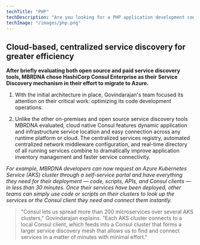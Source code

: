 ```yaml
---
techTitle: "PHP"
techDescription: "Are you looking for a PHP application development company? Look no further. Our qualified engineers will implement your project the way you envisioned it."
techImage: "/images/php.png"
---
```

## Cloud-based, centralized service discovery for greater efficiency

**After briefly **evaluating** both open source and paid service discovery tools, MBRDNA chose HashiCorp Consul Enterprise as their Service Discovery mechanism in their effort to migrate to Azure.**

1. With the initial architecture in place, Govindarajan's team focused its attention on their critical work: optimizing its code development operations.

1. Unlike the other on-premises and open source service discovery tools MBRDNA evaluated, cloud native Consul features dynamic application and infrastructure service location and easy connection across any runtime platform or cloud. The centralized services registry, automated centralized network middleware configuration, and real-time directory of all running services combine to dramatically improve application inventory management and faster service connectivity.

*For example, MBRDNA developers can now request an Azure Kubernetes Service (AKS) cluster through a self-service portal and have everything they need for their deployment — code, scripts, APIs, and Consul clients — in less than 30 minutes. Once their services have been deployed, other teams can simply use code or scripts on their clusters to look up the services or the Consul client they need and connect them instantly.*

> "Consul lets us spread more than 200 microservices over several AKS clusters," Govindarajan explains. "Each AKS cluster connects to a local Consul client, which feeds into a Consul cluster that forms a larger service discovery mesh that allows us to find and connect services in a matter of minutes with minimal effort."